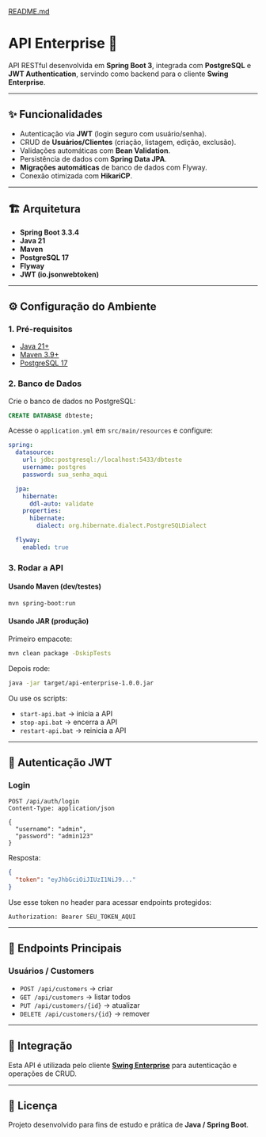 [README.md](https://github.com/user-attachments/files/22567044/README.md)
# API Enterprise 🚀

API RESTful desenvolvida em **Spring Boot 3**, integrada com **PostgreSQL** e **JWT Authentication**, servindo como backend para o cliente **Swing Enterprise**.

---

## ✨ Funcionalidades
- Autenticação via **JWT** (login seguro com usuário/senha).
- CRUD de **Usuários/Clientes** (criação, listagem, edição, exclusão).
- Validações automáticas com **Bean Validation**.
- Persistência de dados com **Spring Data JPA**.
- **Migrações automáticas** de banco de dados com Flyway.
- Conexão otimizada com **HikariCP**.

---

## 🏗️ Arquitetura
- **Spring Boot 3.3.4**
- **Java 21**
- **Maven**
- **PostgreSQL 17**
- **Flyway**
- **JWT (io.jsonwebtoken)**

---

## ⚙️ Configuração do Ambiente

### 1. Pré-requisitos
- [Java 21+](https://adoptium.net/)
- [Maven 3.9+](https://maven.apache.org/)
- [PostgreSQL 17](https://www.postgresql.org/)

### 2. Banco de Dados
Crie o banco de dados no PostgreSQL:
```sql
CREATE DATABASE dbteste;
```

Acesse o `application.yml` em `src/main/resources` e configure:
```yaml
spring:
  datasource:
    url: jdbc:postgresql://localhost:5433/dbteste
    username: postgres
    password: sua_senha_aqui

  jpa:
    hibernate:
      ddl-auto: validate
    properties:
      hibernate:
        dialect: org.hibernate.dialect.PostgreSQLDialect

  flyway:
    enabled: true
```

### 3. Rodar a API
#### Usando Maven (dev/testes)
```bash
mvn spring-boot:run
```

#### Usando JAR (produção)
Primeiro empacote:
```bash
mvn clean package -DskipTests
```

Depois rode:
```bash
java -jar target/api-enterprise-1.0.0.jar
```

Ou use os scripts:
- `start-api.bat` → inicia a API
- `stop-api.bat` → encerra a API
- `restart-api.bat` → reinicia a API

---

## 🔑 Autenticação JWT

### Login
```http
POST /api/auth/login
Content-Type: application/json

{
  "username": "admin",
  "password": "admin123"
}
```

Resposta:
```json
{
  "token": "eyJhbGciOiJIUzI1NiJ9..."
}
```

Use esse token no header para acessar endpoints protegidos:
```
Authorization: Bearer SEU_TOKEN_AQUI
```

---

## 📌 Endpoints Principais

### Usuários / Customers
- `POST /api/customers` → criar
- `GET /api/customers` → listar todos
- `PUT /api/customers/{id}` → atualizar
- `DELETE /api/customers/{id}` → remover

---

## 🤝 Integração
Esta API é utilizada pelo cliente **[Swing Enterprise](../Client-Enterprise)** para autenticação e operações de CRUD.

---

## 📄 Licença
Projeto desenvolvido para fins de estudo e prática de **Java / Spring Boot**.
